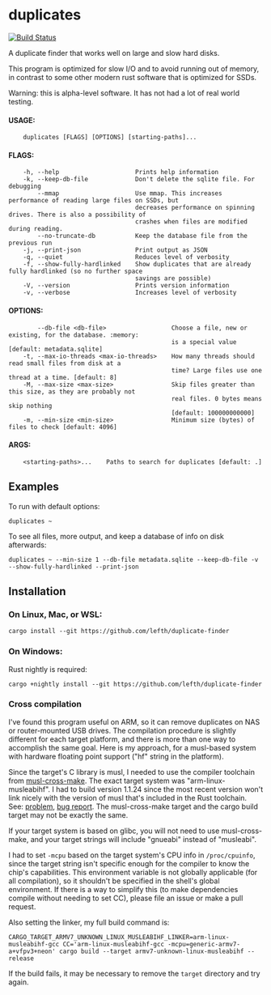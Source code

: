 # duplicates

[![Build Status](https://app.travis-ci.com/lefth/duplicate-finder.svg?branch=master)](https://app.travis-ci.com/lefth/duplicate-finder)

A duplicate finder that works well on large and slow hard disks.

This program is optimized for slow I/O and to avoid running out of memory, in contrast to
some other modern rust software that is optimized for SSDs.

Warning: this is alpha-level software. It has not had a lot of real world testing.

#### USAGE:
```
    duplicates [FLAGS] [OPTIONS] [starting-paths]...
```

#### FLAGS:
```
    -h, --help                     Prints help information
    -k, --keep-db-file             Don't delete the sqlite file. For debugging
        --mmap                     Use mmap. This increases performance of reading large files on SSDs, but
                                   decreases performance on spinning drives. There is also a possibility of
                                   crashes when files are modified during reading.
        --no-truncate-db           Keep the database file from the previous run
    -j, --print-json               Print output as JSON
    -q, --quiet                    Reduces level of verbosity
    -f, --show-fully-hardlinked    Show duplicates that are already fully hardlinked (so no further space
                                   savings are possible)
    -V, --version                  Prints version information
    -v, --verbose                  Increases level of verbosity
```

#### OPTIONS:
```
        --db-file <db-file>                  Choose a file, new or existing, for the database. :memory:
                                             is a special value [default: metadata.sqlite]
    -t, --max-io-threads <max-io-threads>    How many threads should read small files from disk at a
                                             time? Large files use one thread at a time. [default: 8]
    -M, --max-size <max-size>                Skip files greater than this size, as they are probably not
                                             real files. 0 bytes means skip nothing
                                             [default: 100000000000]
    -m, --min-size <min-size>                Minimum size (bytes) of files to check [default: 4096]
```

#### ARGS:
```
    <starting-paths>...    Paths to search for duplicates [default: .]
```

## Examples
To run with default options:
```
duplicates ~
```

To see all files, more output, and keep a database of info on disk afterwards:
```
duplicates ~ --min-size 1 --db-file metadata.sqlite --keep-db-file -v --show-fully-hardlinked --print-json
```

## Installation

### On Linux, Mac, or WSL:
```
cargo install --git https://github.com/lefth/duplicate-finder
```
### On Windows:
Rust nightly is required:
```
cargo +nightly install --git https://github.com/lefth/duplicate-finder
```

### Cross compilation
I've found this program useful on ARM, so it can remove duplicates on NAS or router-mounted USB drives.
The compilation procedure is slightly different for each target platform, and there is more than one way
to accomplish the same goal. Here is my approach, for a musl-based system with hardware floating point
support ("hf" string in the platform).

Since the target's C library is musl, I needed to use the compiler toolchain from [musl-cross-make](https://github.com/richfelker/musl-cross-make).
The exact target system was "arm-linux-musleabihf". I had to build version 1.1.24 since the most recent
version won't link nicely with the version of musl that's included in the Rust toolchain. See: [problem](https://stackoverflow.com/questions/61934997/undefined-reference-to-stat-time64-when-cross-compiling-rust-project-on-mu), [bug report](https://github.com/rust-lang/rust/issues/72274).
The musl-cross-make target and the cargo build target may not be exactly the same.

If your target system is based on glibc, you will not need to use musl-cross-make, and your target strings
will include "gnueabi" instead of "musleabi".

I had to set `-mcpu` based on the target system's CPU info in `/proc/cpuinfo`, since the target string
isn't specific enough for the compiler to know the chip's capabilities. This environment variable is not
globally applicable (for all compilation), so it shouldn't be specified in the shell's global environment.
If there is a way to simplify this (to make dependencies compile without needing to set CC),
please file an issue or make a pull request.

Also setting the linker, my full build command is:
```
CARGO_TARGET_ARMV7_UNKNOWN_LINUX_MUSLEABIHF_LINKER=arm-linux-musleabihf-gcc CC='arm-linux-musleabihf-gcc -mcpu=generic-armv7-a+vfpv3+neon' cargo build --target armv7-unknown-linux-musleabihf --release
```

If the build fails, it may be necessary to remove the `target` directory and try again.
